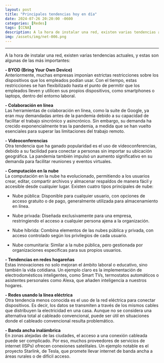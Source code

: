 ```yaml
---
layout: post
title: "Principales tendencias hoy en día"
date: 2024-07-26 20:20:00 -0600
categories: [Redes]
tags: [CCNA]
description: A la hora de instalar una red, existen varias tendencias actuales, y estas son algunas de las más importantes.....
img: /assets/img/net-006.png
---
```


--- 

A la hora de instalar una red, existen varias tendencias actuales, y estas son algunas de las más importantes:

**- BYOD (Bring Your Own Device)**  
Anteriormente, muchas empresas imponían estrictas restricciones sobre los dispositivos que los empleados podían usar. Con el tiempo, estas restricciones se han flexibilizado hasta el punto de permitir que los empleados lleven y utilicen sus propios dispositivos, como smartphones o laptops, dentro del entorno laboral.

**- Colaboración en línea**  
Las herramientas de colaboración en línea, como la suite de Google, ya eran muy demandadas antes de la pandemia debido a su capacidad de facilitar el trabajo sincrónico y asincrónico. Sin embargo, su demanda ha crecido exponencialmente tras la pandemia, a medida que se han vuelto esenciales para superar las limitaciones del trabajo remoto.

**- Videoconferencias**  
Otra tendencia que ha ganado popularidad es el uso de videoconferencias, debido a su facilidad para conectar a personas sin importar su ubicación geográfica. La pandemia también impulsó un aumento significativo en su demanda para facilitar reuniones y eventos virtuales.

**- Computación en la nube**  
La computación en la nube ha evolucionado, permitiendo a los usuarios crear, editar, compartir archivos y almacenar respaldos de manera fácil y accesible desde cualquier lugar. Existen cuatro tipos principales de nube:

* Nube pública: Disponible para cualquier usuario, con opciones de acceso gratuito o de pago, generalmente utilizada para almacenamiento en línea.

* Nube privada: Diseñada exclusivamente para una empresa, restringiendo el acceso a cualquier persona ajena a la organización.

* Nube híbrida: Combina elementos de las nubes pública y privada, con acceso controlado según los privilegios de cada usuario.

* Nube comunitaria: Similar a la nube pública, pero gestionada por organizaciones específicas para sus propios usuarios.

**- Tendencias en redes hogareñas**  
Estas innovaciones no solo mejoran el ámbito laboral o educativo, sino también la vida cotidiana. Un ejemplo claro es la implementación de electrodomésticos inteligentes, como Smart TVs, termostatos automáticos o asistentes personales como Alexa, que añaden inteligencia a nuestros hogares.

**- Redes usando la línea eléctrica**  
Otra tendencia menos conocida es el uso de la red eléctrica para conectar dispositivos. Es decir, los datos se transmiten a través de los mismos cables que distribuyen la electricidad en una casa. Aunque no se considera una alternativa total al cableado convencional, puede ser útil en situaciones donde el cableado convencional resulta problemático.

**- Banda ancha inalámbrica**  
En zonas alejadas de las ciudades, el acceso a una conexión cableada puede ser complicado. Por eso, muchos proveedores de servicios de internet (ISPs) ofrecen conexiones satelitales. Un ejemplo notable es el proyecto Starlink, de Tesla, que promete llevar internet de banda ancha a áreas rurales o de difícil acceso.